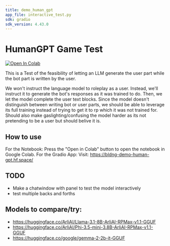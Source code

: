 ```yaml
---
title: demo_human_gpt
app_file: interactive_test.py
sdk: gradio
sdk_version: 4.43.0
---
```

# HumanGPT Game Test
<a target="_blank" href="https://colab.research.google.com/github/bldng1337/human_gpt_technical_test/blob/main/chat_test.ipynb">
  <img src="https://colab.research.google.com/assets/colab-badge.svg" alt="Open In Colab"/>
</a>

This is a Test of the feasibility of letting an LLM generate the user part while the bot part is written by the user.

We won't instruct the language model to roleplay as a user. Instead, we'll instruct it to generate the bot's responses as it was trained to do. Then, we let the model complete the user text blocks. Since the model doesn't distinguish between writing bot or user parts, we should be able to leverage its full training instead of trying to get it to rp which it was not trained for. Should also make gaslighting/confusing the model harder as its not pretending to be a user but should belive it is.

## How to use
For the Notebook:
Press the "Open in Colab" button to open the notebook in Google Colab.
For the Gradio App:
Visit: https://bldng-demo-human-gpt.hf.space/

## TODO
- Make a chatwindow with panel to test the model interactively
- test multiple backs and forths

## Models to compare/try:
- https://huggingface.co/ArliAI/Llama-3.1-8B-ArliAI-RPMax-v1.1-GGUF
- https://huggingface.co/ArliAI/Phi-3.5-mini-3.8B-ArliAI-RPMax-v1.1-GGUF
- https://huggingface.co/google/gemma-2-2b-it-GGUF
